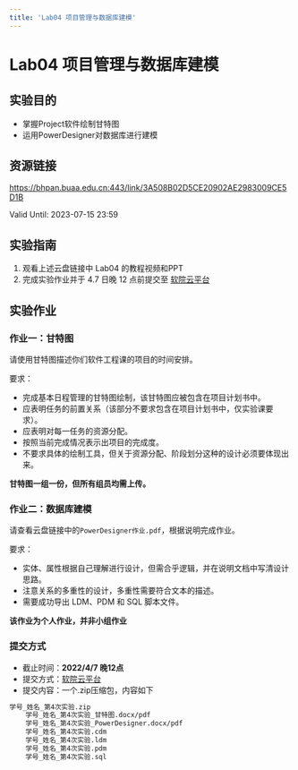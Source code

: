 ```yaml
---
title: 'Lab04 项目管理与数据库建模'
---
```


# Lab04 项目管理与数据库建模

## 实验目的

- 掌握Project软件绘制甘特图
- 运用PowerDesigner对数据库进行建模

## 资源链接

<a href="https://bhpan.buaa.edu.cn:443/link/3A508B02D5CE20902AE2983009CE5D1B" target="_blank">https://bhpan.buaa.edu.cn:443/link/3A508B02D5CE20902AE2983009CE5D1B</a>

Valid Until: 2023-07-15 23:59

## 实验指南

1. 观看上述云盘链接中 Lab04 的教程视频和PPT
2. 完成实验作业并于 4.7 日晚 12 点前提交至 <a href="https://scs.buaa.edu.cn/" target="_blank">软院云平台</a>

## 实验作业

### 作业一：甘特图

请使用甘特图描述你们软件工程课的项目的时间安排。

要求：

- 完成基本日程管理的甘特图绘制，该甘特图应被包含在项目计划书中。
- 应表明任务的前置关系（该部分不要求包含在项目计划书中，仅实验课要求）。
- 应表明对每一任务的资源分配。
- 按照当前完成情况表示出项目的完成度。
- 不要求具体的绘制工具，但关于资源分配、阶段划分这种的设计必须要体现出来。

**甘特图一组一份，但所有组员均需上传。**

### 作业二：数据库建模

请查看云盘链接中的`PowerDesigner作业.pdf`，根据说明完成作业。

要求：

- 实体、属性根据自己理解进行设计，但需合乎逻辑，并在说明文档中写清设计思路。
- 注意关系的多重性的设计，多重性需要符合文本的描述。
- 需要成功导出 LDM、PDM 和 SQL 脚本文件。

**该作业为个人作业，并非小组作业**

### 提交方式

- 截止时间：**2022/4/7 晚12点**
- 提交方式：<a href="https://scs.buaa.edu.cn/" target="_blank">软院云平台</a>
- 提交内容：一个.zip压缩包，内容如下

```txt
学号_姓名_第4次实验.zip
    学号_姓名_第4次实验_甘特图.docx/pdf
    学号_姓名_第4次实验_PowerDesigner.docx/pdf
    学号_姓名_第4次实验.cdm
    学号_姓名_第4次实验.ldm
    学号_姓名_第4次实验.pdm
    学号_姓名_第4次实验.sql
```